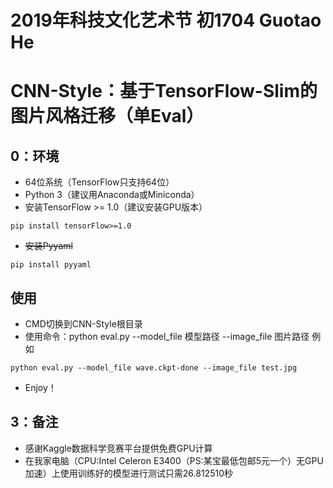 # 2019年科技文化艺术节 初1704 Guotao He

# CNN-Style：基于TensorFlow-Slim的图片风格迁移（单Eval）
## 0：环境
- 64位系统（TensorFlow只支持64位）
- Python 3（建议用Anaconda或Miniconda）
- 安装TensorFlow >= 1.0（建议安装GPU版本）
```
pip install tensorFlow>=1.0
```
- ~~安装Pyyaml~~
```
pip install pyyaml
```

## 使用
- CMD切换到CNN-Style根目录
- 使用命令：python eval.py --model_file 模型路径 --image_file 图片路径 例如
```
python eval.py --model_file wave.ckpt-done --image_file test.jpg
```
- Enjoy！

## 3：备注
- 感谢Kaggle数据科学竞赛平台提供免费GPU计算
- 在我家电脑（CPU:Intel Celeron E3400（PS:某宝最低包邮5元一个）无GPU加速）上使用训练好的模型进行测试只需26.812510秒
